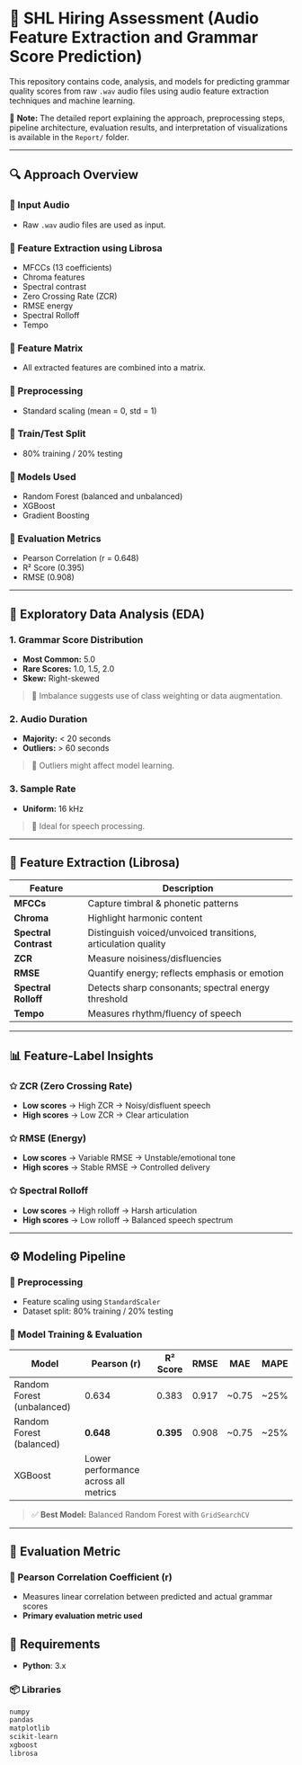 # 🎵 SHL Hiring Assessment (Audio Feature Extraction and Grammar Score Prediction)

This repository contains code, analysis, and models for predicting grammar quality scores from raw `.wav` audio files using audio feature extraction techniques and machine learning.

📄 **Note:** The detailed report explaining the approach, preprocessing steps, pipeline architecture, evaluation results, and interpretation of visualizations is available in the `Report/` folder.


---


## 🔍 Approach Overview

### 🔸 Input Audio
- Raw `.wav` audio files are used as input.

### 🔸 Feature Extraction using Librosa
- MFCCs (13 coefficients)
- Chroma features
- Spectral contrast
- Zero Crossing Rate (ZCR)
- RMSE energy
- Spectral Rolloff
- Tempo

### 🔸 Feature Matrix
- All extracted features are combined into a matrix.

### 🔸 Preprocessing
- Standard scaling (mean = 0, std = 1)

### 🔸 Train/Test Split
- 80% training / 20% testing

### 🔸 Models Used
- Random Forest (balanced and unbalanced)
- XGBoost
- Gradient Boosting

### 🔸 Evaluation Metrics
- Pearson Correlation (r = 0.648)
- R² Score (0.395)
- RMSE (0.908)

---

## 🔢 Exploratory Data Analysis (EDA)

### 1. Grammar Score Distribution
- **Most Common:** 5.0  
- **Rare Scores:** 1.0, 1.5, 2.0  
- **Skew:** Right-skewed  
> 📌 Imbalance suggests use of class weighting or data augmentation.

### 2. Audio Duration
- **Majority:** < 20 seconds  
- **Outliers:** > 60 seconds  
> 📌 Outliers might affect model learning.

### 3. Sample Rate
- **Uniform:** 16 kHz  
> 📌 Ideal for speech processing.

---

## 🎼 Feature Extraction (Librosa)

| Feature           | Description                                                         |
|-------------------|---------------------------------------------------------------------|
| **MFCCs**         | Capture timbral & phonetic patterns                                 |
| **Chroma**        | Highlight harmonic content                                          |
| **Spectral Contrast** | Distinguish voiced/unvoiced transitions, articulation quality |
| **ZCR**           | Measure noisiness/disfluencies                                      |
| **RMSE**          | Quantify energy; reflects emphasis or emotion                       |
| **Spectral Rolloff** | Detects sharp consonants; spectral energy threshold             |
| **Tempo**         | Measures rhythm/fluency of speech                                   |

---

## 📊 Feature-Label Insights

### ✩ ZCR (Zero Crossing Rate)
- **Low scores** → High ZCR → Noisy/disfluent speech  
- **High scores** → Low ZCR → Clear articulation

### ✩ RMSE (Energy)
- **Low scores** → Variable RMSE → Unstable/emotional tone  
- **High scores** → Stable RMSE → Controlled delivery

### ✩ Spectral Rolloff
- **Low scores** → High rolloff → Harsh articulation  
- **High scores** → Low rolloff → Balanced speech spectrum

---

## ⚙️ Modeling Pipeline

### 🧪 Preprocessing
- Feature scaling using `StandardScaler`
- Dataset split: 80% training / 20% testing

### 🧠 Model Training & Evaluation

| Model                    | Pearson (r) | R² Score | RMSE  | MAE    | MAPE   |
|--------------------------|-------------|----------|--------|--------|--------|
| Random Forest (unbalanced) | 0.634       | 0.383    | 0.917 | ~0.75 | ~25%  |
| Random Forest (balanced)   | **0.648**   | **0.395**| 0.908 | ~0.75 | ~25%  |
| XGBoost                    | Lower performance across all metrics |

> ✅ **Best Model:** Balanced Random Forest with `GridSearchCV`

---

## 🧲 Evaluation Metric

### 📌 Pearson Correlation Coefficient (r)
- Measures linear correlation between predicted and actual grammar scores  
- **Primary evaluation metric used**

## 📁 Requirements

- **Python**: 3.x

### 📦 Libraries

```txt
numpy  
pandas  
matplotlib  
scikit-learn  
xgboost  
librosa

